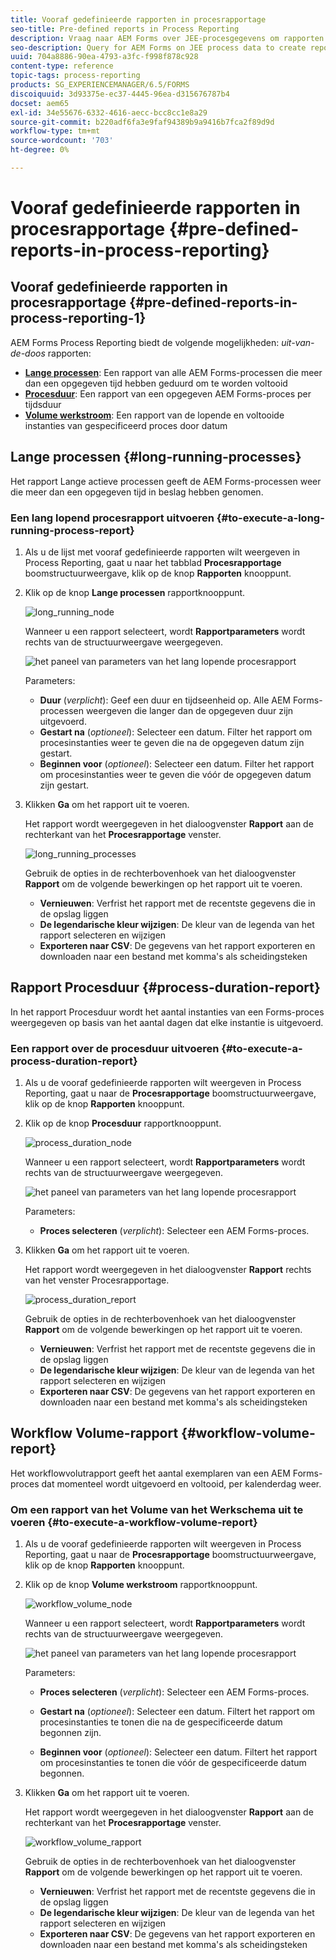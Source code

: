 ```yaml
---
title: Vooraf gedefinieerde rapporten in procesrapportage
seo-title: Pre-defined reports in Process Reporting
description: Vraag naar AEM Forms over JEE-procesgegevens om rapporten te maken over langdurige processen, procesduur en workflowvolume
seo-description: Query for AEM Forms on JEE process data to create reports on long running processes, Process duration, and Workflow volume
uuid: 704a8886-90ea-4793-a3fc-f998f878c928
content-type: reference
topic-tags: process-reporting
products: SG_EXPERIENCEMANAGER/6.5/FORMS
discoiquuid: 3d93375e-ec37-4445-96ea-d315676787b4
docset: aem65
exl-id: 34e55676-6332-4616-aecc-bcc8cc1e8a29
source-git-commit: b220adf6fa3e9faf94389b9a9416b7fca2f89d9d
workflow-type: tm+mt
source-wordcount: '703'
ht-degree: 0%

---
```


# Vooraf gedefinieerde rapporten in procesrapportage {#pre-defined-reports-in-process-reporting}

## Vooraf gedefinieerde rapporten in procesrapportage {#pre-defined-reports-in-process-reporting-1}

AEM Forms Process Reporting biedt de volgende mogelijkheden: *uit-van-de-doos* rapporten:

* **[Lange processen](#long-running-processes)**: Een rapport van alle AEM Forms-processen die meer dan een opgegeven tijd hebben geduurd om te worden voltooid
* **[Procesduur](#process-duration-report)**: Een rapport van een opgegeven AEM Forms-proces per tijdsduur
* **[Volume werkstroom](#workflow-volume-report)**: Een rapport van de lopende en voltooide instanties van gespecificeerd proces door datum

## Lange processen {#long-running-processes}

Het rapport Lange actieve processen geeft de AEM Forms-processen weer die meer dan een opgegeven tijd in beslag hebben genomen.

### Een lang lopend procesrapport uitvoeren {#to-execute-a-long-running-process-report}

1. Als u de lijst met vooraf gedefinieerde rapporten wilt weergeven in Process Reporting, gaat u naar het tabblad **Procesrapportage** boomstructuurweergave, klik op de knop **Rapporten** knooppunt.
1. Klik op de knop **Lange processen** rapportknooppunt.

   ![long_running_node](assets/long_running_node.png)

   Wanneer u een rapport selecteert, wordt **Rapportparameters** wordt rechts van de structuurweergave weergegeven.

   ![het paneel van parameters van het lang lopende procesrapport](assets/report_parameters_panel.png)

   Parameters:

   * **Duur** (*verplicht*): Geef een duur en tijdseenheid op. Alle AEM Forms-processen weergeven die langer dan de opgegeven duur zijn uitgevoerd.
   * **Gestart na** (*optioneel*): Selecteer een datum. Filter het rapport om procesinstanties weer te geven die na de opgegeven datum zijn gestart.
   * **Beginnen voor** (*optioneel*): Selecteer een datum. Filter het rapport om procesinstanties weer te geven die vóór de opgegeven datum zijn gestart.

1. Klikken **Ga** om het rapport uit te voeren.

   Het rapport wordt weergegeven in het dialoogvenster **Rapport** aan de rechterkant van het **Procesrapportage** venster.

   ![long_running_processes](assets/long_running_processes.png)

   Gebruik de opties in de rechterbovenhoek van het dialoogvenster **Rapport** om de volgende bewerkingen op het rapport uit te voeren.

   * **Vernieuwen**: Verfrist het rapport met de recentste gegevens die in de opslag liggen
   * **De legendarische kleur wijzigen**: De kleur van de legenda van het rapport selecteren en wijzigen
   * **Exporteren naar CSV**: De gegevens van het rapport exporteren en downloaden naar een bestand met komma&#39;s als scheidingsteken

## Rapport Procesduur  {#process-duration-report}

In het rapport Procesduur wordt het aantal instanties van een Forms-proces weergegeven op basis van het aantal dagen dat elke instantie is uitgevoerd.

### Een rapport over de procesduur uitvoeren {#to-execute-a-process-duration-report}

1. Als u de vooraf gedefinieerde rapporten wilt weergeven in Process Reporting, gaat u naar de **Procesrapportage** boomstructuurweergave, klik op de knop **Rapporten** knooppunt.
1. Klik op de knop **Procesduur** rapportknooppunt.

   ![process_duration_node](assets/process_duration_node.png)

   Wanneer u een rapport selecteert, wordt **Rapportparameters** wordt rechts van de structuurweergave weergegeven.

   ![het paneel van parameters van het lang lopende procesrapport](assets/process_duration_params.png)

   Parameters:

   * **Proces selecteren** (*verplicht*): Selecteer een AEM Forms-proces.

1. Klikken **Ga** om het rapport uit te voeren.

   Het rapport wordt weergegeven in het dialoogvenster **Rapport** rechts van het venster Procesrapportage.

   ![process_duration_report](assets/process_duration_report.png)

   Gebruik de opties in de rechterbovenhoek van het dialoogvenster **Rapport** om de volgende bewerkingen op het rapport uit te voeren.

   * **Vernieuwen**: Verfrist het rapport met de recentste gegevens die in de opslag liggen
   * **De legendarische kleur wijzigen**: De kleur van de legenda van het rapport selecteren en wijzigen
   * **Exporteren naar CSV**: De gegevens van het rapport exporteren en downloaden naar een bestand met komma&#39;s als scheidingsteken

## Workflow Volume-rapport {#workflow-volume-report}

Het workflowvolutrapport geeft het aantal exemplaren van een AEM Forms-proces dat momenteel wordt uitgevoerd en voltooid, per kalenderdag weer.

### Om een rapport van het Volume van het Werkschema uit te voeren {#to-execute-a-workflow-volume-report}

1. Als u de vooraf gedefinieerde rapporten wilt weergeven in Process Reporting, gaat u naar de **Procesrapportage** boomstructuurweergave, klik op de knop **Rapporten** knooppunt.
1. Klik op de knop **Volume werkstroom** rapportknooppunt.

   ![workflow_volume_node](assets/workflow_volume_node.png)

   Wanneer u een rapport selecteert, wordt **Rapportparameters** wordt rechts van de structuurweergave weergegeven.

   ![het paneel van parameters van het lang lopende procesrapport](assets/workflow_volume_params.png)

   Parameters:

   * **Proces selecteren** (*verplicht*): Selecteer een AEM Forms-proces.

   * **Gestart na** (*optioneel*): Selecteer een datum. Filtert het rapport om procesinstanties te tonen die na de gespecificeerde datum begonnen zijn.

   * **Beginnen voor** (*optioneel*): Selecteer een datum. Filtert het rapport om procesinstanties te tonen die vóór de gespecificeerde datum begonnen.

1. Klikken **Ga** om het rapport uit te voeren.

   Het rapport wordt weergegeven in het dialoogvenster **Rapport** aan de rechterkant van het **Procesrapportage** venster.

   ![workflow_volume_rapport](assets/workflow_volume_report.png)

   Gebruik de opties in de rechterbovenhoek van het dialoogvenster **Rapport** om de volgende bewerkingen op het rapport uit te voeren.

   * **Vernieuwen**: Verfrist het rapport met de recentste gegevens die in de opslag liggen
   * **De legendarische kleur wijzigen**: De kleur van de legenda van het rapport selecteren en wijzigen
   * **Exporteren naar CSV**: De gegevens van het rapport exporteren en downloaden naar een bestand met komma&#39;s als scheidingsteken
